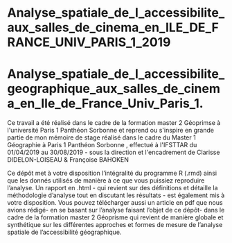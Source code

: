 # Analyse_spatiale_de_l_accessibilite_aux_salles_de_cinema_en_ILE_DE_FRANCE_UNIV_PARIS_1_2019
# Analyse_spatiale_de_l_accessibilite_geographique_aux_salles_de_cinema_en_Ile_de_France_Univ_Paris_1.
Ce travail a été réalisé dans le cadre de la formation master 2 Géoprimse  à l'université Paris 1 Panthéon Sorbonne et reprend ou s'inspire en grande partie de mon mémoire de stage réalisé dans le cadre du Master 1 Géographie à Paris 1 Panthéon Sorbonne , effectué à l'IFSTTAR  du 01/04/2019 au 30/08/2019 - sous la direction et l'encadrement de Clarisse DIDELON-LOISEAU  &amp; Françoise BAHOKEN 

Ce dépôt met à votre disposition l’intégralité du programme R (.rmd) ainsi que les donnés utilisés de manière à ce que vous puissiez reproduire l’analyse. Un rapport en .html - qui revient sur des définitions et détaille la méthodologie d’analyse tout en discutant les résultats - est également mis à votre disposition. Vous pouvez télécharger aussi un article en pdf que nous avions rédigé- en se basant sur l’analyse faisant l’objet de ce dépôt- dans le cadre de la formation master 2 Géoprisme qui revient de manière globale et synthétique sur les différentes approches et formes de mesure de l’analyse spatiale de l’accessibilité géographique. 

